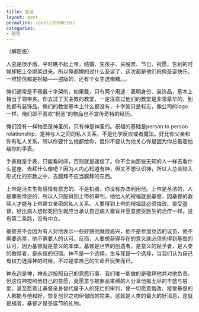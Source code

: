 ```yaml
---
title: 圣诞
layout: post
permalink: /post/20100103/
categories:
- 随笔
---
```


（解密版）

人总是很矛盾，平时瞧不起上帝，结婚、生孩子、买股票、节日、祝愿、告别的时候却把上帝绑架过来。所以俺都懒的过什么圣诞了，这次都是他们祝俺圣诞快乐，一堆短信都是祝福——盗版的，还有个女生送俺糖。。。

俺们通常是不佩戴十字架的，如果戴，只有两个用途：表明身份、装饰品，基本上相当于领带夹。你去过了天主教的教堂，一定注意过他们的教堂是非常豪华的，到处都有装饰品。俺们的教堂基本上什么都没有，十字架只是标志，像公司的logo一样。俺们即不喜欢“祝圣”的物品也不宣传奇特的经历。

俺们没有一样物品是神圣的，只有神是神圣的。祝福的基础是person to person  
relationship，是神与人之间的私人关系，不是化学反应或者魔法。好比你父亲和你有私人关系，所以你要什么他都给你，但你不要认为他关心你是因为你总戴着他给你的手表。

手表就是手表，只能看时间，否则就是迷信了。你不会向那些无知的人一样去看什么星座、去拜什么像吧？因为人内心知道有神，但又不想认识神，所以人总会陷入形式化的宗教之中，去膜拜不应当膜拜的东西。

上帝是活生生有感情有意志的，不是机器，你没有办法利用他。上帝是圣洁的，人是罪恶悖逆的，所以人只配得到上帝的审判。他给人的祝福就是基督，因基督的救赎人才能与上帝建立亲密的私人关系。人要得到上帝的祝福就必须悔改、接受基督，好比病人想起死回生就应当承认自己病入膏肓并愿意接受医生的治疗一样。没有第二条路，没有中立。

基督并不会因为有人对他表示一些好感他就很高兴，他不是参加竞选的议员，他不需要选票，他不需要人的认可。反而，人要想获得存在的意义就必须先得到基督的认可，因为基督就是意义的本体，基督是世界的创造者，是意义的赋予者，是人类的救赎者，是永恒的归宿。神不是一个选择，生与死是一个选择，当我们认为自己有权力选择神的时候，不过是拿自己的生命开玩笑而已。

神永远是神，神永远按照自己的意愿行事，我们唯一能做的是敬拜他并对他负责。但这位神按照他自己的意愿，竟愿意与被罪恶束缚的人分享他那无尽的丰盛与慈爱，甚至愿意让基督亲身替代属于人的死亡的审判，使一切愿意悔改、接受基督的人都能与他和好，恢复创世之初伊甸园的完美。这就是人类的最大的好消息，这就是福音，基督才是圣诞节的礼物。
